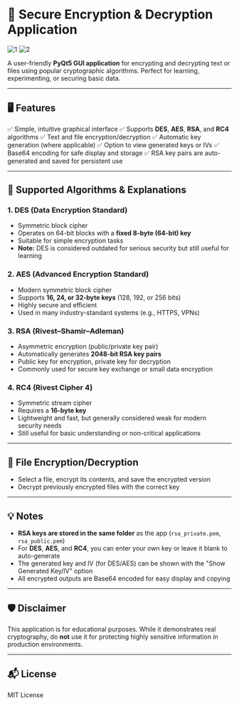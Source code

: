 # 🔐 Secure Encryption & Decryption Application

![1](https://github.com/user-attachments/assets/584115df-6bcc-4b7b-931f-1039a590521a)
![2](https://github.com/user-attachments/assets/220771bf-3a22-4d7a-8a7e-3f641804a981)


A user-friendly **PyQt5 GUI application** for encrypting and decrypting text or files using popular cryptographic algorithms. Perfect for learning, experimenting, or securing basic data.

---

## 🖥️ Features

✅ Simple, intuitive graphical interface
✅ Supports **DES**, **AES**, **RSA**, and **RC4** algorithms
✅ Text and file encryption/decryption
✅ Automatic key generation (where applicable)
✅ Option to view generated keys or IVs
✅ Base64 encoding for safe display and storage
✅ RSA key pairs are auto-generated and saved for persistent use

---


## 🔑 Supported Algorithms & Explanations

### 1. **DES (Data Encryption Standard)**

* Symmetric block cipher
* Operates on 64-bit blocks with a **fixed 8-byte (64-bit) key**
* Suitable for simple encryption tasks
* **Note:** DES is considered outdated for serious security but still useful for learning

### 2. **AES (Advanced Encryption Standard)**

* Modern symmetric block cipher
* Supports **16, 24, or 32-byte keys** (128, 192, or 256 bits)
* Highly secure and efficient
* Used in many industry-standard systems (e.g., HTTPS, VPNs)

### 3. **RSA (Rivest–Shamir–Adleman)**

* Asymmetric encryption (public/private key pair)
* Automatically generates **2048-bit RSA key pairs**
* Public key for encryption, private key for decryption
* Commonly used for secure key exchange or small data encryption

### 4. **RC4 (Rivest Cipher 4)**

* Symmetric stream cipher
* Requires a **16-byte key**
* Lightweight and fast, but generally considered weak for modern security needs
* Still useful for basic understanding or non-critical applications

---

## 📂 File Encryption/Decryption

* Select a file, encrypt its contents, and save the encrypted version
* Decrypt previously encrypted files with the correct key

---

## 💡 Notes

* **RSA keys are stored in the same folder** as the app (`rsa_private.pem`, `rsa_public.pem`)
* For **DES**, **AES**, and **RC4**, you can enter your own key or leave it blank to auto-generate
* The generated key and IV (for DES/AES) can be shown with the "Show Generated Key/IV" option
* All encrypted outputs are Base64 encoded for easy display and copying

---

## 🛡️ Disclaimer

This application is for educational purposes. While it demonstrates real cryptography, do **not** use it for protecting highly sensitive information in production environments.

---

## 📬 License

MIT License

